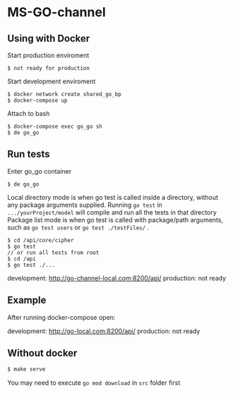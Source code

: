 # MS-GO-channel

## Using with Docker
Start production enviroment
```console
$ not ready for production
```

Start development enviroment 
```console
$ docker network create shared_go_bp
$ docker-compose up
```

Attach to bash
```console
$ docker-compose exec go_go sh
$ de go_go
```

## Run tests
Enter go_go container
```console
$ de go_go
```
Local directory mode is when go test is called inside a directory, without any package arguments supplied. Running `go test` in `.../yourProject/model` will compile and run all the tests in that directory 
Package list mode is when go test is called with package/path arguments, such as `go test users` or `go test ./testFiles/` .
```console
$ cd /api/core/cipher
$ go test
// or run all tests from root
$ cd /api
$ go test ./...
```

development: http://go-channel-local.com:8200/api/
production:  not ready 


## Example
After running docker-compose open:

development: http://go-local.com:8200/api/
production:  not ready 

## Without docker
```bash
$ make serve
``` 
You may need to execute `go mod download` in `src` folder first
